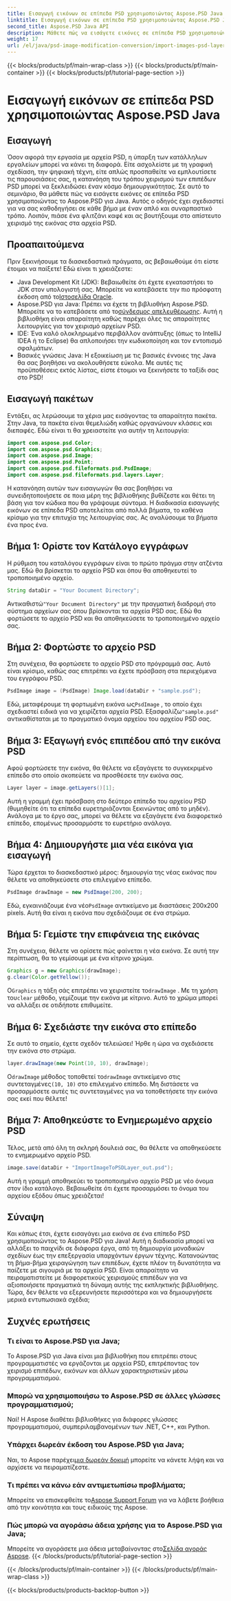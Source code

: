 ```yaml
---
title: Εισαγωγή εικόνων σε επίπεδα PSD χρησιμοποιώντας Aspose.PSD Java
linktitle: Εισαγωγή εικόνων σε επίπεδα PSD χρησιμοποιώντας Aspose.PSD Java
second_title: Aspose.PSD Java API
description: Μάθετε πώς να εισάγετε εικόνες σε επίπεδα PSD χρησιμοποιώντας το Aspose.PSD για Java με αυτόν τον αναλυτικό οδηγό βήμα προς βήμα.
weight: 17
url: /el/java/psd-image-modification-conversion/import-images-psd-layers/
---
```


{{< blocks/products/pf/main-wrap-class >}}
{{< blocks/products/pf/main-container >}}
{{< blocks/products/pf/tutorial-page-section >}}

# Εισαγωγή εικόνων σε επίπεδα PSD χρησιμοποιώντας Aspose.PSD Java

## Εισαγωγή
Όσον αφορά την εργασία με αρχεία PSD, η ύπαρξη των κατάλληλων εργαλείων μπορεί να κάνει τη διαφορά. Είτε ασχολείστε με τη γραφική σχεδίαση, την ψηφιακή τέχνη, είτε απλώς προσπαθείτε να εμπλουτίσετε τις παρουσιάσεις σας, η κατανόηση του τρόπου χειρισμού των επιπέδων PSD μπορεί να ξεκλειδώσει έναν κόσμο δημιουργικότητας. Σε αυτό το σεμινάριο, θα μάθετε πώς να εισάγετε εικόνες σε επίπεδα PSD χρησιμοποιώντας το Aspose.PSD για Java. Αυτός ο οδηγός έχει σχεδιαστεί για να σας καθοδηγήσει σε κάθε βήμα με έναν απλό και συναρπαστικό τρόπο. Λοιπόν, πιάσε ένα φλιτζάνι καφέ και ας βουτήξουμε στο απίστευτο χειρισμό της εικόνας στα αρχεία PSD.
## Προαπαιτούμενα
Πριν ξεκινήσουμε τα διασκεδαστικά πράγματα, ας βεβαιωθούμε ότι είστε έτοιμοι να παίξετε! Εδώ είναι τι χρειάζεστε:
-  Java Development Kit (JDK): Βεβαιωθείτε ότι έχετε εγκαταστήσει το JDK στον υπολογιστή σας. Μπορείτε να κατεβάσετε την πιο πρόσφατη έκδοση από το[Ιστοσελίδα Oracle](https://www.oracle.com/java/technologies/javase-jdk11-downloads.html).
-  Aspose.PSD για Java: Πρέπει να έχετε τη βιβλιοθήκη Aspose.PSD. Μπορείτε να το κατεβάσετε από το[σύνδεσμος απελευθέρωσης](https://releases.aspose.com/psd/java/). Αυτή η βιβλιοθήκη είναι απαραίτητη καθώς παρέχει όλες τις απαραίτητες λειτουργίες για τον χειρισμό αρχείων PSD.
- IDE: Ένα καλό ολοκληρωμένο περιβάλλον ανάπτυξης (όπως το IntelliJ IDEA ή το Eclipse) θα απλοποιήσει την κωδικοποίηση και τον εντοπισμό σφαλμάτων.
- Βασικές γνώσεις Java: Η εξοικείωση με τις βασικές έννοιες της Java θα σας βοηθήσει να ακολουθήσετε εύκολα.
Με αυτές τις προϋποθέσεις εκτός λίστας, είστε έτοιμοι να ξεκινήσετε το ταξίδι σας στο PSD!
## Εισαγωγή πακέτων
Εντάξει, ας λερώσουμε τα χέρια μας εισάγοντας τα απαραίτητα πακέτα. Στην Java, τα πακέτα είναι θεμελιώδη καθώς οργανώνουν κλάσεις και διεπαφές. Εδώ είναι τι θα χρειαστείτε για αυτήν τη λειτουργία:
```java
import com.aspose.psd.Color;
import com.aspose.psd.Graphics;
import com.aspose.psd.Image;
import com.aspose.psd.Point;
import com.aspose.psd.fileformats.psd.PsdImage;
import com.aspose.psd.fileformats.psd.layers.Layer;
```
Η κατανόηση αυτών των εισαγωγών θα σας βοηθήσει να συνειδητοποιήσετε σε ποια μέρη της βιβλιοθήκης βυθίζεστε και θέτει τη βάση για τον κώδικα που θα γράψουμε σύντομα.
Η διαδικασία εισαγωγής εικόνων σε επίπεδα PSD αποτελείται από πολλά βήματα, το καθένα κρίσιμο για την επιτυχία της λειτουργίας σας. Ας αναλύσουμε τα βήματα ένα προς ένα.
## Βήμα 1: Ορίστε τον Κατάλογο εγγράφων
Η ρύθμιση του καταλόγου εγγράφων είναι το πρώτο πράγμα στην ατζέντα μας. Εδώ θα βρίσκεται το αρχείο PSD και όπου θα αποθηκευτεί το τροποποιημένο αρχείο.
```java
String dataDir = "Your Document Directory";
```
 Αντικαθιστώ`"Your Document Directory"` με την πραγματική διαδρομή στο σύστημα αρχείων σας όπου βρίσκονται τα αρχεία PSD σας. Εδώ θα φορτώσετε το αρχείο PSD και θα αποθηκεύσετε το τροποποιημένο αρχείο σας.
## Βήμα 2: Φορτώστε το αρχείο PSD
Στη συνέχεια, θα φορτώσετε το αρχείο PSD στο πρόγραμμά σας. Αυτό είναι κρίσιμο, καθώς σας επιτρέπει να έχετε πρόσβαση στα περιεχόμενα του εγγράφου PSD.
```java
PsdImage image = (PsdImage) Image.load(dataDir + "sample.psd");
```
 Εδώ, μεταφέρουμε τη φορτωμένη εικόνα ως`PsdImage` , το οποίο έχει σχεδιαστεί ειδικά για να χειρίζεται αρχεία PSD. Εξασφαλίζω`"sample.psd"` αντικαθίσταται με το πραγματικό όνομα αρχείου του αρχείου PSD σας.
## Βήμα 3: Εξαγωγή ενός επιπέδου από την εικόνα PSD
Αφού φορτώσετε την εικόνα, θα θέλετε να εξαγάγετε το συγκεκριμένο επίπεδο στο οποίο σκοπεύετε να προσθέσετε την εικόνα σας. 
```java
Layer layer = image.getLayers()[1];
```
Αυτή η γραμμή έχει πρόσβαση στο δεύτερο επίπεδο του αρχείου PSD (θυμηθείτε ότι τα επίπεδα ευρετηριάζονται ξεκινώντας από το μηδέν). Ανάλογα με το έργο σας, μπορεί να θέλετε να εξαγάγετε ένα διαφορετικό επίπεδο, επομένως προσαρμόστε το ευρετήριο ανάλογα.
## Βήμα 4: Δημιουργήστε μια νέα εικόνα για εισαγωγή
Τώρα έρχεται το διασκεδαστικό μέρος: δημιουργία της νέας εικόνας που θέλετε να αποθηκεύσετε στο επιλεγμένο επίπεδο. 
```java
PsdImage drawImage = new PsdImage(200, 200);
```
 Εδώ, εγκαινιάζουμε ένα νέο`PsdImage` αντικείμενο με διαστάσεις 200x200 pixels. Αυτή θα είναι η εικόνα που σχεδιάζουμε σε ένα στρώμα.
## Βήμα 5: Γεμίστε την επιφάνεια της εικόνας
Στη συνέχεια, θέλετε να ορίσετε πώς φαίνεται η νέα εικόνα. Σε αυτή την περίπτωση, θα το γεμίσουμε με ένα κίτρινο χρώμα.
```java
Graphics g = new Graphics(drawImage);
g.clear(Color.getYellow());
```
 Ο`Graphics` η τάξη σάς επιτρέπει να χειριστείτε το`drawImage` . Με τη χρήση του`clear` μέθοδο, γεμίζουμε την εικόνα με κίτρινο. Αυτό το χρώμα μπορεί να αλλάξει σε οτιδήποτε επιθυμείτε.
## Βήμα 6: Σχεδιάστε την εικόνα στο επίπεδο
Σε αυτό το σημείο, έχετε σχεδόν τελειώσει! Ήρθε η ώρα να σχεδιάσετε την εικόνα στο στρώμα.
```java
layer.drawImage(new Point(10, 10), drawImage);
```
 Ο`drawImage` μέθοδος τοποθετεί το`drawImage` αντικείμενο στις συντεταγμένες`(10, 10)` στο επιλεγμένο επίπεδο. Μη διστάσετε να προσαρμόσετε αυτές τις συντεταγμένες για να τοποθετήσετε την εικόνα σας εκεί που θέλετε!
## Βήμα 7: Αποθηκεύστε το Ενημερωμένο αρχείο PSD
Τέλος, μετά από όλη τη σκληρή δουλειά σας, θα θέλετε να αποθηκεύσετε το ενημερωμένο αρχείο PSD. 
```java
image.save(dataDir + "ImportImageToPSDLayer_out.psd");
```
Αυτή η γραμμή αποθηκεύει το τροποποιημένο αρχείο PSD με νέο όνομα στον ίδιο κατάλογο. Βεβαιωθείτε ότι έχετε προσαρμόσει το όνομα του αρχείου εξόδου όπως χρειάζεται!
## Σύναψη
Και κάπως έτσι, έχετε εισαγάγει μια εικόνα σε ένα επίπεδο PSD χρησιμοποιώντας το Aspose.PSD για Java! Αυτή η διαδικασία μπορεί να αλλάξει το παιχνίδι σε διάφορα έργα, από τη δημιουργία μοναδικών σχεδίων έως την επεξεργασία υπαρχόντων έργων τέχνης. Κατανοώντας τη βήμα-βήμα χειραγώγηση των επιπέδων, έχετε πλέον τη δυνατότητα να παίζετε με σιγουριά με τα αρχεία PSD. Είναι απαραίτητο να πειραματιστείτε με διαφορετικούς χειρισμούς επιπέδων για να αξιοποιήσετε πραγματικά τη δύναμη αυτής της εκπληκτικής βιβλιοθήκης. Τώρα, δεν θέλετε να εξερευνήσετε περισσότερα και να δημιουργήσετε μερικά εντυπωσιακά σχέδια;

## Συχνές ερωτήσεις
### Τι είναι το Aspose.PSD για Java;
Το Aspose.PSD για Java είναι μια βιβλιοθήκη που επιτρέπει στους προγραμματιστές να εργάζονται με αρχεία PSD, επιτρέποντας τον χειρισμό επιπέδων, εικόνων και άλλων χαρακτηριστικών μέσω προγραμματισμού.
### Μπορώ να χρησιμοποιήσω το Aspose.PSD σε άλλες γλώσσες προγραμματισμού;
Ναί! Η Aspose διαθέτει βιβλιοθήκες για διάφορες γλώσσες προγραμματισμού, συμπεριλαμβανομένων των .NET, C++, και Python.
### Υπάρχει δωρεάν έκδοση του Aspose.PSD για Java;
 Ναι, το Aspose παρέχει[μια δωρεάν δοκιμή](https://releases.aspose.com/) μπορείτε να κάνετε λήψη και να αρχίσετε να πειραματίζεστε.
### Τι πρέπει να κάνω εάν αντιμετωπίσω προβλήματα;
 Μπορείτε να επισκεφθείτε το[Aspose Support Forum](https://forum.aspose.com/c/psd/34) για να λάβετε βοήθεια από την κοινότητα και τους ειδικούς της Aspose.
### Πώς μπορώ να αγοράσω άδεια χρήσης για το Aspose.PSD για Java;
 Μπορείτε να αγοράσετε μια άδεια μεταβαίνοντας στο[Σελίδα αγοράς Aspose](https://purchase.aspose.com/buy).
{{< /blocks/products/pf/tutorial-page-section >}}

{{< /blocks/products/pf/main-container >}}
{{< /blocks/products/pf/main-wrap-class >}}

{{< blocks/products/products-backtop-button >}}
